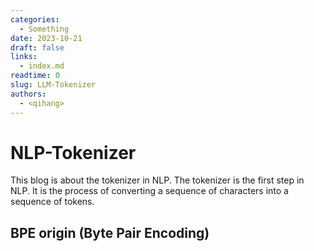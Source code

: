 ```yaml
---
categories:
  - Something
date: 2023-10-21
draft: false
links:
  - index.md
readtime: 0
slug: LLM-Tokenizer
authors:
  - <qihang>
---
```

# NLP-Tokenizer
This blog is about the tokenizer in NLP. The tokenizer is the first step in NLP. It is the process of converting a sequence of characters into a sequence of tokens.
## BPE origin (Byte Pair Encoding)
